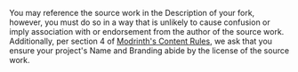 You may reference the source work in the Description of your fork, however, you must do so in a way that is unlikely to cause confusion or imply association with or endorsement from the author of the source work.  
Additionally, per section 4 of [Modrinth's Content Rules](https://modrinth.com/legal/rules), we ask that you ensure your project's Name and Branding abide by the license of the source work.  
  